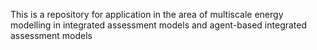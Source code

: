 This is a repository for application in the area of multiscale energy modelling in integrated assessment models and agent-based integrated assessment models
